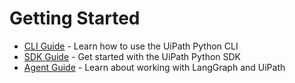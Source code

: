 # Getting Started
- [CLI Guide](./getting_started_cli.md) - Learn how to use the UiPath Python CLI
- [SDK Guide](./getting_started_sdk.md) - Get started with the UiPath Python SDK
- [Agent Guide](./getting_started_agent.md) - Learn about working with LangGraph and UiPath
